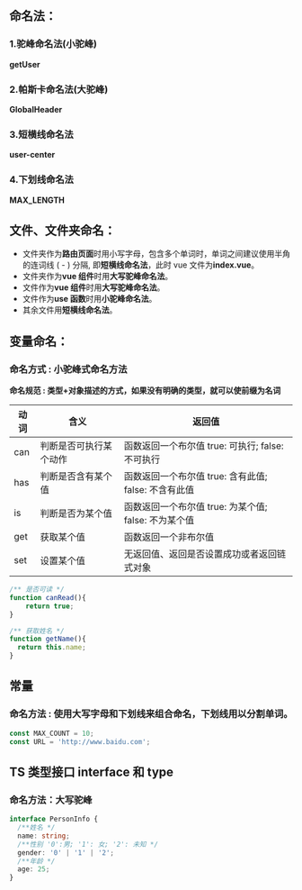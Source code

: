 ## 命名法：

### 1.驼峰命名法(小驼峰)

**getUser**

### 2.帕斯卡命名法(大驼峰)

**GlobalHeader**

### 3.短横线命名法

**user-center**

### 4.下划线命名法

**MAX_LENGTH**

## 文件、文件夹命名：

- 文件夹作为**路由页面**时用小写字母，包含多个单词时，单词之间建议使用半角的连词线 ( - ) 分隔, 即**短横线命名法**，此时 vue 文件为**index.vue**。
- 文件夹作为**vue 组件**时用**大写驼峰命名法**。
- 文件作为**vue 组件**时用**大写驼峰命名法**。
- 文件作为**use 函数**时用**小驼峰命名法**。
- 其余文件用**短横线命名法**。

## 变量命名：

### 命名方式 : 小驼峰式命名方法

**命名规范 : 类型+对象描述的方式，如果没有明确的类型，就可以使前缀为名词**

| 动词 | 含义                   | 返回值                                               |
| ---- | ---------------------- | ---------------------------------------------------- |
| can  | 判断是否可执行某个动作 | 函数返回一个布尔值 true: 可执行; false: 不可执行     |
| has  | 判断是否含有某个值     | 函数返回一个布尔值 true: 含有此值; false: 不含有此值 |
| is   | 判断是否为某个值       | 函数返回一个布尔值 true: 为某个值; false: 不为某个值 |
| get  | 获取某个值             | 函数返回一个非布尔值                                 |
| set  | 设置某个值             | 无返回值、返回是否设置成功或者返回链式对象           |

```javascript
/** 是否可读 */
function canRead(){
	return true;
}

/** 获取姓名 */
function getName(){
  return this.name;
}
```

## 常量

### 命名方法 : 使用大写字母和下划线来组合命名，下划线用以分割单词。

```javascript
const MAX_COUNT = 10;
const URL = 'http://www.baidu.com';
```

## TS 类型接口 interface 和 type

### 命名方法：大写驼峰

```typescript
interface PersonInfo {
  /**姓名 */
  name: string;
  /**性别 '0':男; '1': 女; '2': 未知 */
  gender: '0' | '1' | '2';
  /**年龄 */
  age: 25;
}
```
